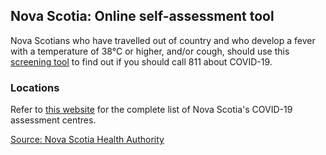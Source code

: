 ## Nova Scotia: Online self-assessment tool 

Nova Scotians who have travelled out of country and who develop a fever with a temperature of 38°C or higher, and/or cough, should use this [screening tool](https://when-to-call-about-covid19.novascotia.ca/en) to find out if you should call 811 about COVID-19.

### Locations

Refer to [this website](http://www.nshealth.ca/coronavirus-assessment) for the complete list of Nova Scotia's COVID-19 assessment centres.

[Source: Nova Scotia Health Authority](http://www.nshealth.ca/coronavirus)
